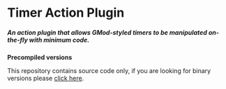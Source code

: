 Timer Action Plugin
=========================
##### An action plugin that allows GMod-styled timers to be manipulated on-the-fly with minimum code.

**Precompiled versions**

This repository contains source code only, if you are looking for binary versions please [click here](http://repository.shadiku.com/plugins/).